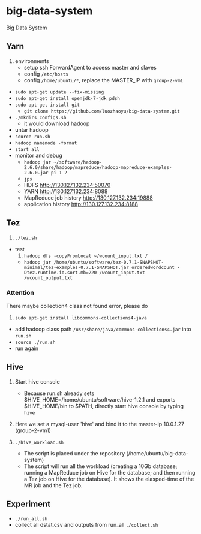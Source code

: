 # big-data-system
Big Data System

## Yarn
1. environments
    * setup ssh ForwardAgent to access master and slaves
    * config `/etc/hosts`
    * config `/home/ubuntu/*`, replace the MASTER_IP with `group-2-vm1`
- `sudo apt-get update --fix-missing`
- `sudo apt-get install openjdk-7-jdk pdsh`
- `sudo apt-get install git`
    * `git clone https://github.com/luozhaoyu/big-data-system.git`
- `./mkdirs_configs.sh`
    * it would download hadoop
- untar hadoop
- `source run.sh`
- `hadoop namenode -format`
- `start_all`
- monitor and debug
    * `hadoop jar ~/software/hadoop-2.6.0/share/hadoop/mapreduce/hadoop-mapreduce-examples-2.6.0.jar pi 1 2`
    * `jps`
    * HDFS <http://130.127.132.234:50070>
    * YARN <http://130.127.132.234:8088>
    * MapReduce job history <http://130.127.132.234:19888>
    * application history <http://130.127.132.234:8188>

## Tez
1. `./tez.sh`
- test
    1. `hadoop dfs -copyFromLocal ~/wcount_input.txt /`
    - `hadoop jar /home/ubuntu/software/tez-0.7.1-SNAPSHOT-minimal/tez-examples-0.7.1-SNAPSHOT.jar orderedwordcount -Dtez.runtime.io.sort.mb=220 /wcount_input.txt /wcount_output.txt`

### Attention
There maybe collection4 class not found error, please do

1. `sudo apt-get install libcommons-collections4-java`
- add hadoop class path `/usr/share/java/commons-collections4.jar` into `run.sh`
- `source ./run.sh`
- run again

## Hive
1. Start hive console
    - Because run.sh already sets $HIVE_HOME=/home/ubuntu/software/hive-1.2.1 and
    exports $HIVE_HOME/bin to $PATH, directly start hive console by typing
    `hive`
2. Here we set a mysql-user 'hive' and bind it to the master-ip 10.0.1.27 (group-2-vm1)

3. `./hive_workload.sh`
    - The script is placed under the repository (/home/ubuntu/big-data-system)
    - The script will run all the workload (creating a 10Gb database; running a MapReduce job on Hive for the database; and then running a Tez job on Hive for the database). It shows the elasped-time of the MR job and the Tez job.

## Experiment
* `./run_all.sh`
* collect all dstat.csv and outputs from run_all `./collect.sh`

